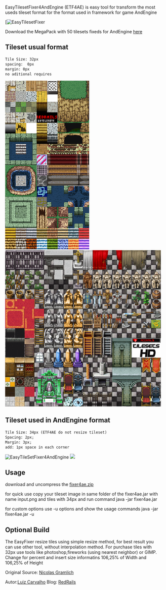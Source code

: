 EasyTilesetFixer4AndEngine (ETF4AE) is easy  tool for transform the most useds tileset format for the format used in framework for game AndEngine

[![EasyTilesetFixer][banner]


Download the MegaPack with 50 tilesets fixeds for AndEngine [here](http://www.redrails.com.br/2011/10/super-pacote-com-50-tilesets-em-hd-para-andengine/)

Tileset usual format
--------------------
    Tile Size: 32px
    spacing:  0px
    margin: 0px
    no aditional requires
![EasyTileSetFixer4AndEngine](input.png)
<img src="http://github.com/LuizCarvalho/EasyTilesetFixer4AndEngine/blob/master/dist/input.png"></div>


## Tileset used in AndEngine format
    Tile Size: 34px (ETF4AE do not resize tileset) 
    Spacing: 2px;
    Margin: 3px;
    add: 1px space in each corner
![EasyTileSetFixer4AndEngine](output.png)
<img src="http://github.com/LuizCarvalho/EasyTilesetFixer4AndEngine/blob/master/dist/fixed.jpg"></div>





## Usage
download and uncompress the [fixer4ae.zip](https://github.com/LuizCarvalho/EasyTilesetFixer4AndEngine/blob/master/dist/fixer4ae.zip)


for quick use copy your tileset image in same folder of the fixer4ae.jar with name input.png and tiles with 34px and run command
    java -jar fixer4ae.jar 


for custom options use -u options and show the usage commands
    java -jar fixer4ae.jar -u


## Optional Build
The EasyFixer resize tiles using simple resize method, for best result you can use other tool, without interpolation method. For purchase tiles with 32px use tools like photoshop,fireworks (using nearest neighbor) or GIMP.
Change for percent and insert size informatins 106,25% of Width and 106,25% of Height


Original Source:
[Nicolas Gramlich](http://code.google.com/p/andenginetmxtiledmapartifactfixer/)

Autor:[Luiz Carvalho](http://www.twitter.com/LuizCarvalho)
Blog: [RedRails](http://www.redrails.com.br)










[banner]: http://www.redrails.com.br/wp-content/uploads/2011/10/EasyTileSetFixer4AndEngine.jpg "EasyTileSetFixer4AndEngine"

